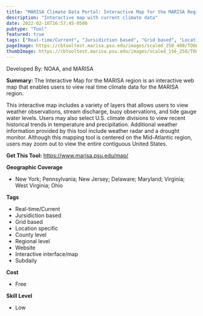```yaml
---
title: "MARISA Climate Data Portal: Interactive Map for the MARISA Region"
description: "Interactive map with current climate data"
date: 2022-02-16T16:57:45-0500
pubtype: "Tool"
featured: true
tags: ["Real-time/Current", "Jursidiction based", "Grid based", "Location specific", "County level", "Regional level", "Website", "Interactive interface/map", "Subdaily"]
pageImage: https://cbtooltest.marisa.psu.edu/images/scaled_250_400/TOOLID_13.2_ScreenCapture-1.png
thumbImage: https://cbtooltest.marisa.psu.edu/images/scaled_156_250/TOOLID_13.2_ScreenCapture-1.png
---
```

Developed By: NOAA, and MARISA

**Summary:** The Interactive Map for the MARISA region is an interactive web map that enables users to view real time climate data for the MARISA region.

This interactive map includes a variety of layers that allows users to view weather observations, stream discharge, buoy observations, and tide gauge water levels. Users may also select U.S. climate divisions to view recent historical trends in temperature and precipitation. Additional weather information provided by this tool include weather radar and a drought monitor. Although this mapping tool is centered on the Mid-Atlantic region, users may zoom out to view the entire contiguous United States. 

__**Get This Tool:**__ https://www.marisa.psu.edu/map/

__**Geographic Coverage**__
- New York; Pennsylvania; New Jersey; Delaware; Maryland; Virginia; West Virginia; Ohio

__**Tags**__
-  Real-time/Current
-  Jursidiction based
-  Grid based
-  Location specific
-  County level
-  Regional level
-  Website
-  Interactive interface/map
-  Subdaily

__**Cost**__
- Free

__**Skill Level**__
- Low

